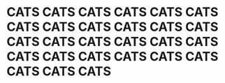 # CATS CATS CATS CATS CATS CATS CATS CATS CATS CATS CATS CATS CATS CATS CATS CATS CATS CATS CATS CATS CATS CATS CATS CATS CATS CATS CATS 
